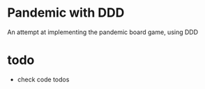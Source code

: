 # Pandemic with DDD

An attempt at implementing the pandemic board game, using DDD

# todo
- check code todos
